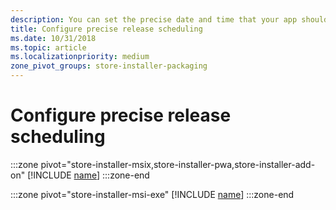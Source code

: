```yaml
---
description: You can set the precise date and time that your app should become available in the Store, giving you greater flexibility and the ability to customize dates for different markets.
title: Configure precise release scheduling
ms.date: 10/31/2018
ms.topic: article
ms.localizationpriority: medium
zone_pivot_groups: store-installer-packaging
---
```


# Configure precise release scheduling

:::zone pivot="store-installer-msix,store-installer-pwa,store-installer-add-on"
[!INCLUDE [name](../../../includes/store/msix/schedule-pricing-changes.md)]
:::zone-end

:::zone pivot="store-installer-msi-exe"
[!INCLUDE [name](../../../includes/store/msi/schedule-pricing-changes.md)]
:::zone-end
